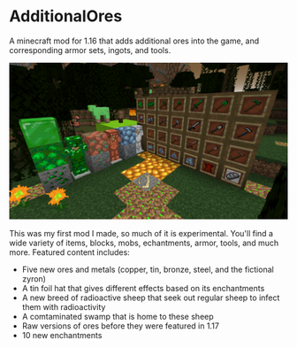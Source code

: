 # AdditionalOres
A minecraft mod for 1.16 that adds additional ores into the game, and corresponding armor sets, ingots, and tools.

![Screenshot](screenshots/screenshot_1.png?raw=true "Screenshot")

This was my first mod I made, so much of it is experimental. You'll find a wide variety of items, blocks, mobs, echantments, armor, tools, and much more. Featured content includes:

 - Five new ores and metals (copper, tin, bronze, steel, and the fictional zyron)
 - A tin foil hat that gives different effects based on its enchantments
 - A new breed of radioactive sheep that seek out regular sheep to infect them with radioactivity
 - A comtaminated swamp that is home to these sheep
 - Raw versions of ores before they were featured in 1.17
 - 10 new enchantments
